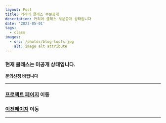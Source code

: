```yaml
---
layout: Post
title: 커리어 클래스 부분공개
description: 커리어 클래스 부분공개 상태입니다
date: '2023-05-01'
tags:
  - class
images:
  - src: /photos/blog-tools.jpg
    alt: image alt attribute
---
```


### 현재 클래스는 미공개 상태입니다.

**문의신청 바랍니다**

---

### [프로젝트 페이지](/projects) 이동

### [이전페이지](/tags/class) 이동

---